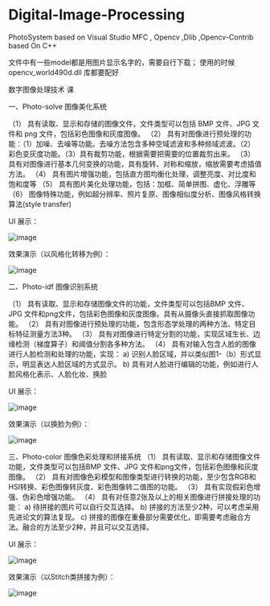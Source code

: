 # Digital-Image-Processing
PhotoSystem based on Visual Studio MFC , Opencv ,Dlib ,Opencv-Contrib    based On C++

文件中有一些model都是用图片显示名字的，需要自行下载；  使用的时候 opencv_world490d.dll 库都要配好


数字图像处理技术 课  

一、Photo-solve  图像美化系统  

（1） 具有读取、显示和存储的图像文件，文件类型可以包括 BMP 文件、JPG 文件和 png 文件，包括彩色图像和灰度图像。
（2） 具有对图像进行预处理的功能：（1）加噪、去噪等功能。去噪方法包含多种空域滤波和多种频域滤波。（2）彩色变灰度功能。（3）具有裁剪功能，根据需要把需要的位置裁剪出来。
（3） 具有对图像进行基本几何变换的功能，具有旋转、对称和缩放，缩放需要考虑插值方法。
（4） 具有图片增强功能，包括直方图均衡化处理，调整亮度、对比度和饱和度等
（5） 具有图片美化处理功能，包括：加框、简单拼图、虚化、浮雕等
（6） 图像特殊功能，例如超分辨率、照片复原、图像相似度分析、图像风格转换算法(style transfer)

UI 展示：

![image](https://github.com/user-attachments/assets/edc3ff0b-6a32-4aa2-80d7-73aa284f59ca)

效果演示（以风格化转移为例）：

![image](https://github.com/user-attachments/assets/d74885b1-9fd2-401e-ae57-f168426d63b8)


二、Photo-idf  图像识别系统 

（1） 具有读取、显示和存储图像文件的功能，文件类型可以包括BMP 文件、JPG 文件和png文件，包括彩色图像和灰度图像。具有从摄像头直接抓取图像功能。
（2） 具有对图像进行预处理的功能，包含形态学处理的两种方法、特定目标特征测量方法3种。
（3） 具有对图像进行特定分割的功能，实现区域生长、边缘检测（梯度算子）和阈值分割各多种方法。
（4） 具有对输入包含人脸的图像进行人脸检测和处理的功能，实现：
a) 识别人脸区域，并以类似图1-（b）形式显示，明显表达人脸区域的方式显示。
b) 具有对人脸进行编辑的功能，例如进行人脸风格化表示、人脸化妆、换脸

UI 展示：

![image](https://github.com/user-attachments/assets/89dfc9ab-5e34-4bbf-ac98-e3c27a6c6079)

效果演示（以换脸为例）：

![image](https://github.com/user-attachments/assets/e9627b32-6632-4a22-abf5-3d22049c5ea9)

三、Photo-color  图像色彩处理和拼接系统 
（1） 具有读取、显示和存储图像文件功能，文件类型可以包括BMP 文件、JPG 文件和png文件，包括彩色图像和灰度图像。
（2） 具有对图像色彩模型和图像类型进行转换的功能，至少包含RGB和HSI转换、彩色图像转灰度、彩色图像转二值图的功能。
（3） 具有实现假彩色增强、伪彩色增强功能。
（4） 具有对任意2张及以上的相关图像进行拼接处理的功能：
a) 待拼接的图片可以自行交互选择。
b) 拼接的方法至少2种，可以考虑采用先进论文的算法复现。
c) 拼接的图像在重叠部分需要优化，即需要考虑融合方法。融合的方法至少2种，并且可以交互选择。

UI 展示：

![image](https://github.com/user-attachments/assets/d370eb51-14bb-4d5c-862b-c2a25882b0c1)


效果演示（以Stitch类拼接为例）：

![image](https://github.com/user-attachments/assets/3f868c26-eb52-4482-aa7f-e3b65c90848e)












